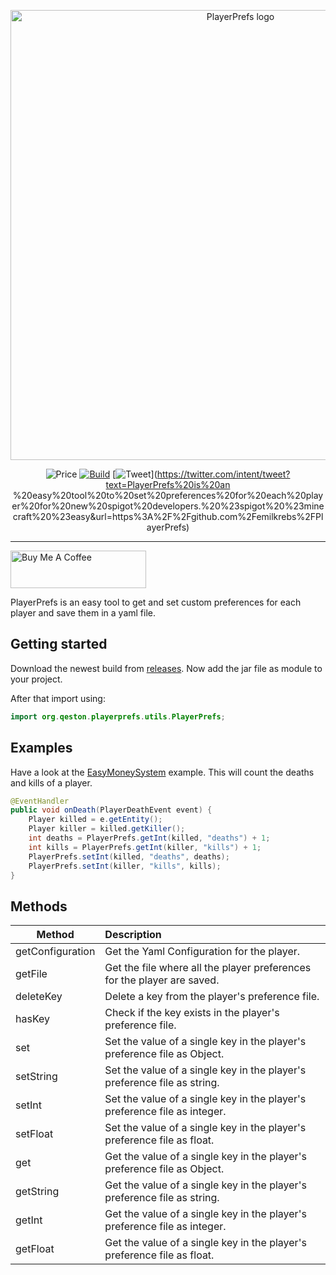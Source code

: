 <p align="center">
  <a href="https://github.com/emilkrebs/PlayerPrefs" target="_blank" rel="noopener noreferrer">
    <img width="720" src="https://user-images.githubusercontent.com/68400102/151151267-dd5b6834-dd7c-46f2-b2f3-a56c8f620b49.png" alt="PlayerPrefs logo">
  </a>
</p>
<div id="badges" align="center">
  
   ![Price](https://img.shields.io/badge/price-FREE-34D058)
   [![Build](https://github.com/emilkrebs/PlayerPrefs/actions/workflows/build.yml/badge.svg)](https://github.com/emilkrebs/PlayerPrefs/actions/workflows/build.yml)
   [![Tweet](https://img.shields.io/twitter/url/http/shields.io.svg?style=social)](https://twitter.com/intent/tweet?text=PlayerPrefs%20is%20an
  %20easy%20tool%20to%20set%20preferences%20for%20each%20player%20for%20new%20spigot%20developers.%20%23spigot%20%23minecraft%20%23easy&url=https%3A%2F%2Fgithub.com%2Femilkrebs%2FPlayerPrefs)
  
</div>
<hr>
<a href="https://www.buymeacoffee.com/emilkrebs" target="_blank"><img src="https://cdn.buymeacoffee.com/buttons/v2/default-yellow.png" alt="Buy Me A Coffee" style="height: 60px !important;width: 217px !important;" ></a>

PlayerPrefs is an easy tool to get and set custom preferences for each player and save them in a yaml file.

## Getting started
Download the newest build from [releases](https://github.com/emilkrebs/PlayerPrefs/releases/). Now add the jar file as module to your project.

After that import using:
```Java
import org.qeston.playerprefs.utils.PlayerPrefs;
```

## Examples
Have a look at the [EasyMoneySystem](https://github.com/emilkrebs/EasyMoneySystem) example. 
This will count the deaths and kills of a player.

```Java
@EventHandler
public void onDeath(PlayerDeathEvent event) {
    Player killed = e.getEntity();
    Player killer = killed.getKiller();
    int deaths = PlayerPrefs.getInt(killed, "deaths") + 1;
    int kills = PlayerPrefs.getInt(killer, "kills") + 1;
    PlayerPrefs.setInt(killed, "deaths", deaths);
    PlayerPrefs.setInt(killer, "kills", kills);
}
```


## Methods

| Method        | Description   |
| ------------- |:------------- |
| getConfiguration| Get the Yaml Configuration for the player.                     |
| getFile       | Get the file where all the player preferences for the player are saved. |
| deleteKey     | Delete a key from the player's preference file.                         |
| hasKey        | Check if the key exists in the player's preference file.                |
| set           | Set the value of a single key in the player's preference file as Object.|
| setString     | Set the value of a single key in the player's preference file as string.|
| setInt        | Set the value of a single key in the player's preference file as integer.|
| setFloat      | Set the value of a single key in the player's preference file as float. |
| get           | Get the value of a single key in the player's preference file as Object.|
| getString     | Get the value of a single key in the player's preference file as string.|
| getInt        | Get the value of a single key in the player's preference file as integer.|
| getFloat      | Get the value of a single key in the player's preference file as float. |
